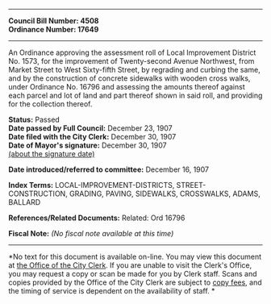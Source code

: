 * * * * *  
  
**Council Bill Number: [](#h0)[](#h2)4508**   
**Ordinance Number: 17649**  
  
* * * * *  
  
An Ordinance approving the assessment roll of Local Improvement District No. 1573, for the improvement of Twenty-second Avenue Northwest, from Market Street to West Sixty-fifth Street, by regrading and curbing the same, and by the construction of concrete sidewalks with wooden cross walks, under Ordinance No. 16796 and assessing the amounts thereof against each parcel and lot of land and part thereof shown in said roll, and providing for the collection thereof.  
  
**Status:** Passed   
**Date passed by Full Council:** December 23, 1907   
**Date filed with the City Clerk:** December 30, 1907   
**Date of Mayor's signature:** December 30, 1907   
[(about the signature date)](/~public/approvaldate.htm)   
  
  
**Date introduced/referred to committee:** December 16, 1907   
  
**Index Terms:** LOCAL-IMPROVEMENT-DISTRICTS, STREET-CONSTRUCTION, GRADING, PAVING, SIDEWALKS, CROSSWALKS, ADAMS, BALLARD  
  
**References/Related Documents:** Related: Ord 16796  
  
**Fiscal Note:** *(No fiscal note available at this time)*  
  
* * * * *  
  
*No text for this document is available on-line. You may view this document at [the Office of the City Clerk](http://www.seattle.gov/leg/clerk/contactUs.htm). If you are unable to visit the Clerk's Office, you may request a copy or scan be made for you by Clerk staff. Scans and copies provided by the Office of the City Clerk are subject to [copy fees](http://clerk.seattle.gov/~public/clerkfees.htm), and the timing of service is dependent on the availability of staff. *  
  
  
